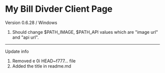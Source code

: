 # My Bill Divder Client Page
Version 0.6.28 / Windows

1. Should change $PATH_IMAGE, $PATH_API values which are "image url" and "api url".


----------------------------------------------------------------------
Update info
1. Removed e 0i HEAD~f777... file
2. Added the title in readme.md


